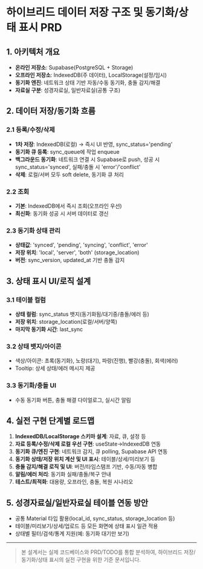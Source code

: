 # 하이브리드 데이터 저장 구조 및 동기화/상태 표시 PRD

## 1. 아키텍처 개요
- **온라인 저장소**: Supabase(PostgreSQL + Storage)
- **오프라인 저장소**: IndexedDB(주 데이터), LocalStorage(설정/임시)
- **동기화 엔진**: 네트워크 상태 기반 자동/수동 동기화, 충돌 감지/해결
- **자료실 구분**: 성경자료실, 일반자료실(공통 구조)

## 2. 데이터 저장/동기화 흐름
### 2.1 등록/수정/삭제
- **1차 저장**: IndexedDB(로컬) → 즉시 UI 반영, sync_status='pending'
- **동기화 큐 등록**: sync_queue에 작업 enqueue
- **백그라운드 동기화**: 네트워크 연결 시 Supabase로 push, 성공 시 sync_status='synced', 실패/충돌 시 'error'/'conflict'
- **삭제**: 로컬/서버 모두 soft delete, 동기화 큐 처리

### 2.2 조회
- **기본**: IndexedDB에서 즉시 조회(오프라인 우선)
- **최신화**: 동기화 성공 시 서버 데이터로 갱신

### 2.3 동기화 상태 관리
- **상태값**: 'synced', 'pending', 'syncing', 'conflict', 'error'
- **저장 위치**: 'local', 'server', 'both' (storage_location)
- **버전**: sync_version, updated_at 기반 충돌 감지

## 3. 상태 표시 UI/로직 설계
### 3.1 테이블 컬럼
- **상태 컬럼**: sync_status 뱃지(동기화됨/대기중/충돌/에러 등)
- **저장 위치**: storage_location(로컬/서버/양쪽)
- **마지막 동기화 시간**: last_sync

### 3.2 상태 뱃지/아이콘
- 색상/아이콘: 초록(동기화), 노랑(대기), 파랑(진행), 빨강(충돌), 회색(에러)
- Tooltip: 상세 상태/에러 메시지 제공

### 3.3 동기화/충돌 UI
- 수동 동기화 버튼, 충돌 해결 다이얼로그, 실시간 알림

## 4. 실전 구현 단계별 로드맵
1. **IndexedDB/LocalStorage 스키마 설계**: 자료, 큐, 설정 등
2. **자료 등록/수정/삭제 로컬 우선 구현**: useState→IndexedDB 연동
3. **동기화 큐/엔진 구현**: 네트워크 감지, 큐 polling, Supabase API 연동
4. **동기화 상태/저장 위치 계산 및 UI 표시**: 테이블/상세/미리보기 등
5. **충돌 감지/해결 로직 및 UI**: 버전/타임스탬프 기반, 수동/자동 병합
6. **알림/에러 처리**: 동기화 실패/충돌/복구 안내
7. **테스트/최적화**: 대용량, 오프라인, 충돌, 복원 시나리오

## 5. 성경자료실/일반자료실 테이블 연동 방안
- 공통 Material 타입 활용(local_id, sync_status, storage_location 등)
- 테이블/미리보기/상세/업로드 등 모든 화면에 상태 표시 일관 적용
- 상태별 필터/검색/통계 지원(예: 동기화 대기만 보기)

---
> 본 설계서는 실제 코드베이스와 PRD/TODO를 통합 분석하여, 하이브리드 저장/동기화/상태 표시의 실전 구현을 위한 기준 문서입니다. 